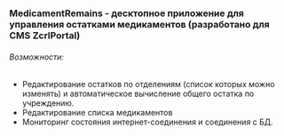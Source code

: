 ### MedicamentRemains - десктопное приложение для управления остатками медикаментов (разработано для CMS ZcrlPortal)
###### Возможности:
+ Редактирование остатков по отделениям (список которых можно изменять) и автоматическое вычисление общего остатка по учреждению.
+ Редактирование списка медикаментов
+ Мониторинг состояния интернет-соединения и соединения с БД.
